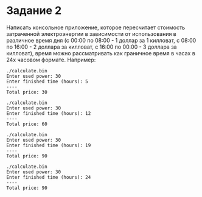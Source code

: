 # Задание 2
Написать консольное приложение, которое пересчитает стоимость затраченной электроэнергии в зависимости от использования в различное время дня (с 00:00 по 08:00 - 1 доллар за 1 килловат, с 08:00 по 16:00 - 2 доллара за килловат, с 16:00 по 00:00 - 3 доллара за килловат), время можно рассматривать как граничное время в часах в 24х часовом формате. 
Например:
``` console
./calculate.bin
Enter used power: 30
Enter finished time (hours): 5
----
Total price: 30
```
``` console
./calculate.bin
Enter used power: 30
Enter finished time (hours): 12
----
Total price: 60
```
``` console
./calculate.bin
Enter used power: 30
Enter finished time (hours): 19
----
Total price: 90
```
``` console
./calculate.bin
Enter used power: 30
Enter finished time (hours): 24
----
Total price: 90
```